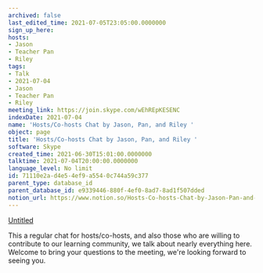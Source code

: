```yaml
---
archived: false
last_edited_time: 2021-07-05T23:05:00.0000000
sign_up_here: 
hosts:
- Jason
- Teacher Pan
- Riley
tags:
- Talk
- 2021-07-04
- Jason
- Teacher Pan
- Riley
meeting_link: https://join.skype.com/wEhREpKESENC
indexDate: 2021-07-04
name: 'Hosts/Co-hosts Chat by Jason, Pan, and Riley '
object: page
title: 'Hosts/Co-hosts Chat by Jason, Pan, and Riley '
software: Skype
created_time: 2021-06-30T15:01:00.0000000
talktime: 2021-07-04T20:00:00.0000000
language_level: No limit
id: 71110e2a-d4e5-4ef9-a554-0c744a59c377
parent_type: database_id
parent_database_id: e9339446-880f-4ef0-8ad7-8ad1f507dded
notion_url: https://www.notion.so/Hosts-Co-hosts-Chat-by-Jason-Pan-and-Riley-71110e2ad4e54ef9a5540c744a59c377
---
```




[Untitled](https://www.notion.so/d637a27eb33f44cbb92a56c3359cc567)   

This a regular chat for hosts/co-hosts, and also those who are willing to contribute to our learning community, we talk about nearly everything here. Welcome to bring your questions to the meeting, we're looking forward to seeing you.


